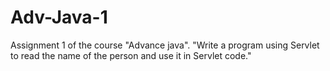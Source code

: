 # Adv-Java-1
Assignment 1 of the course "Advance java". 
"Write a program using Servlet to read the name of the person and use it in Servlet code."
